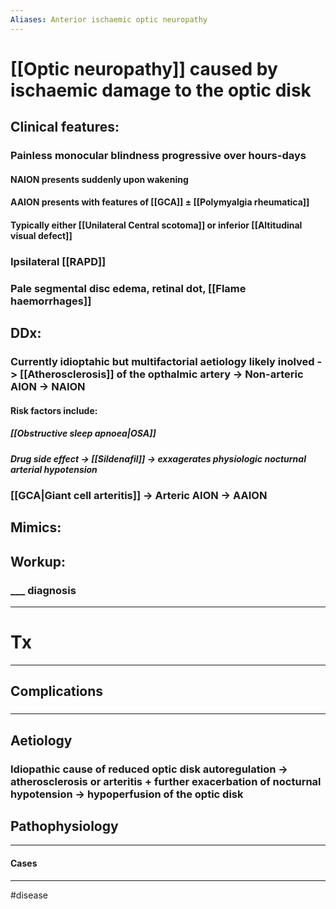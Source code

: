 ```yaml
---
Aliases: Anterior ischaemic optic neuropathy
---
```

# [[Optic neuropathy]] caused by ischaemic damage to the optic disk
## Clinical features:
### Painless monocular blindness progressive over hours-days
#### NAION presents suddenly upon wakening
#### AAION presents with features of [[GCA]] ± [[Polymyalgia rheumatica]]
#### Typically either [[Unilateral Central scotoma]] or inferior [[Altitudinal visual defect]]
### Ipsilateral [[RAPD]]
### Pale segmental disc edema, retinal dot, [[Flame haemorrhages]]
## DDx:
### Currently idioptahic but multifactorial aetiology likely inolved -> [[Atherosclerosis]] of the opthalmic artery -> Non-arteric AION -> NAION
#### Risk factors include:
##### [[Obstructive sleep apnoea|OSA]] 
##### Drug side effect -> [[Sildenafil]] -> exxagerates physiologic nocturnal arterial hypotension
### [[GCA|Giant cell arteritis]] -> Arteric AION -> AAION 

## Mimics:
###
## Workup:
### ___ diagnosis
---
# Tx

---
## Complications
###

---
## Aetiology
### Idiopathic cause of reduced optic disk autoregulation -> atherosclerosis or arteritis + further exacerbation of nocturnal hypotension -> hypoperfusion of the optic disk
## Pathophysiology

---
#### Cases


---
#disease 